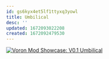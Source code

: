 ```yaml
---
id: gs6kyx4et5lf1ttyxq3yowl
title: Umbilical
desc: ''
updated: 1672093022208
created: 1672092479530
---
```

[![Voron Mod Showcase: V0.1 Umbilical](http://img.youtube.com/vi/KQtuM5e_MZE/0.jpg)](http://www.youtube.com/watch?v=KQtuM5e_MZE)
